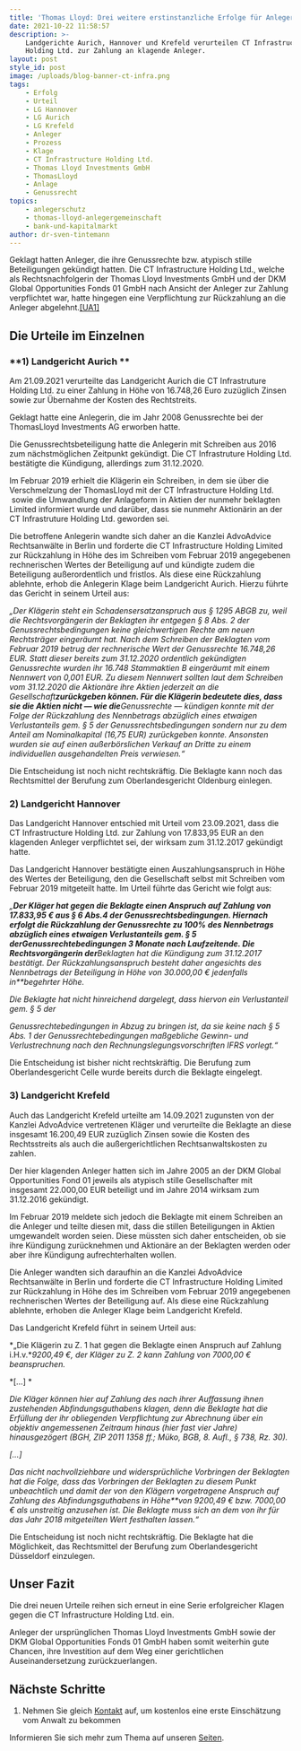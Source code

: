 ```yaml
---
title: 'Thomas Lloyd: Drei weitere erstinstanzliche Erfolge für Anleger erstritten'
date: 2021-10-22 11:58:57
description: >-
    Landgerichte Aurich, Hannover und Krefeld verurteilen CT Infrastructure
    Holding Ltd. zur Zahlung an klagende Anleger.
layout: post
style_id: post
image: /uploads/blog-banner-ct-infra.png
tags:
    - Erfolg
    - Urteil
    - LG Hannover
    - LG Aurich
    - LG Krefeld
    - Anleger
    - Prozess
    - Klage
    - CT Infrastructure Holding Ltd.
    - Thomas Lloyd Investments GmbH
    - ThomasLloyd
    - Anlage
    - Genussrecht
topics:
    - anlegerschutz
    - thomas-lloyd-anlegergemeinschaft
    - bank-und-kapitalmarkt
author: dr-sven-tintemann
---
```

Geklagt hatten Anleger, die ihre Genussrechte bzw. atypisch stille Beteiligungen gekündigt hatten. Die CT Infrastructure Holding Ltd., welche als Rechtsnachfolgerin der Thomas Lloyd Investments GmbH und der DKM Global Opportunities Fonds 01 GmbH nach Ansicht der Anleger zur Zahlung verpflichtet war, hatte hingegen eine Verpflichtung zur Rückzahlung an die Anleger abgelehnt.[\[UA1\]](#_msocom_1)&nbsp;

## **Die Urteile im Einzelnen**

### **1) Landgericht Aurich **

Am 21.09.2021 verurteilte das Landgericht Aurich die CT Infrastruture Holding Ltd. zu einer Zahlung in Höhe von 16.748,26 Euro zuzüglich Zinsen sowie zur Übernahme der Kosten des Rechtstreits.

Geklagt hatte eine Anlegerin, die im Jahr 2008 Genussrechte bei der ThomasLloyd Investments AG erworben hatte.&nbsp;

Die Genussrechtsbeteiligung hatte die Anlegerin mit Schreiben aus 2016 zum nächstmöglichen Zeitpunkt gekündigt. Die CT Infrastruture Holding Ltd. bestätigte die Kündigung, allerdings zum 31.12.2020.

Im Februar 2019 erhielt die Klägerin ein Schreiben, in dem sie über die Verschmelzung der ThomasLloyd mit der CT Infrastructure Holding Ltd. &nbsp;sowie die Umwandlung der Anlageform in Aktien der nunmehr beklagten Limited informiert wurde und darüber, dass sie nunmehr Aktionärin an der CT Infrastruture Holding Ltd. geworden sei.

Die betroffene Anlegerin wandte sich daher an die Kanzlei AdvoAdvice Rechtsanwälte in Berlin und forderte die CT Infrastructure Holding Limited zur Rückzahlung in Höhe des im Schreiben vom Februar 2019 angegebenen rechnerischen Wertes der Beteiligung auf und kündigte zudem die Beteiligung au&szlig;erordentlich und fristlos. Als diese eine Rückzahlung ablehnte, erhob die Anlegerin Klage beim Landgericht Aurich. Hierzu führte das Gericht in seinem Urteil aus:

*„Der Klägerin steht ein Schadensersatzanspruch aus &sect; 1295 ABGB zu, weil die Rechtsvorgängerin der Beklagten ihr entgegen &sect; 8 Abs. 2 der Genussrechtsbedingungen keine gleichwertigen Rechte am neuen Rechtsträger eingeräumt hat. Nach dem Schreiben der Beklagten vom Februar 2019 betrug der rechnerische Wert der Genussrechte 16.748,26 EUR. Statt dieser bereits zum 31.12.2020 ordentlich gekündigten Genussrechte wurden ihr 16.748 Stammaktien B eingeräumt mit einem Nennwert von 0,001 EUR. Zu diesem Nennwert sollten laut dem Schreiben vom 31.12.2020 die Aktionäre ihre Aktien jederzeit an die Gesellschaft**zurückgeben können. Für die Klägerin bedeutete dies, dass sie die Aktien nicht — wie die**Genussrechte — kündigen konnte mit der Folge der Rückzahlung des Nennbetrags* *abzüglich eines etwaigen Verlustanteils gem. &sect; 5 der Genussrechtsbedingungen sondern nur zu dem Anteil am Nominalkapital (16,75 EUR) zurückgeben konnte. Ansonsten wurden sie auf einen au&szlig;erbörslichen Verkauf an Dritte zu einem individuellen ausgehandelten Preis verwiesen.“*

Die Entscheidung ist noch nicht rechtskräftig. Die Beklagte kann noch das Rechtsmittel der Berufung zum Oberlandesgericht Oldenburg einlegen.

### **2) Landgericht Hannover**

Das Landgericht Hannover entschied mit Urteil vom 23.09.2021, dass die CT Infrastructure Holding Ltd. zur Zahlung von 17.833,95 EUR an den klagenden Anleger verpflichtet sei, der wirksam zum 31.12.2017 gekündigt hatte.

Das Landgericht Hannover bestätigte einen Auszahlungsanspruch in Höhe des Wertes der Beteiligung, den die Gesellschaft selbst mit Schreiben vom Februar 2019 mitgeteilt hatte. Im Urteil führte das Gericht wie folgt aus:&nbsp;

*„**Der Kläger hat gegen die Beklagte einen Anspruch auf Zahlung von 17.833,95 € aus &sect; 6 Abs.**4 der Genussrechtsbedingungen. Hiernach erfolgt die Rückzahlung der Genussrechte zu 100% des Nennbetrags abzüglich eines etwaigen Verlustanteils gem. &sect; 5 der**Genussrechtebedingungen 3 Monate nach Laufzeitende. Die Rechtsvorgängerin der**Beklagten hat die Kündigung zum 31.12.2017 bestätigt. Der Rückzahlungsanspruch besteht* *daher angesichts des Nennbetrags der Beteiligung in Höhe von 30.000,00 € jedenfalls in**begehrter Höhe.*

*Die Beklagte hat nicht hinreichend dargelegt, dass hiervon ein Verlustanteil gem. &sect; 5 der*

*Genussrechtebedingungen in Abzug zu bringen ist, da sie keine nach &sect; 5 Abs. 1 der Genussrechtebedingungen ma&szlig;gebliche Gewinn- und Verlustrechnung nach den Rechnungslegungsvorschriften IFRS vorlegt.“*

Die Entscheidung ist bisher nicht rechtskräftig. Die Berufung zum Oberlandesgericht Celle wurde bereits durch die Beklagte eingelegt.

### **3) Landgericht Krefeld**

Auch das Landgericht Krefeld urteilte am 14.09.2021 zugunsten von der Kanzlei AdvoAdvice vertretenen Kläger und verurteilte die Beklagte an diese insgesamt 16.200,49 EUR zuzüglich Zinsen sowie die Kosten des Rechtsstreits als auch die au&szlig;ergerichtlichen Rechtsanwaltskosten zu zahlen.&nbsp;

Der hier klagenden Anleger hatten sich im Jahre 2005 an der DKM Global Opportunities Fond 01 jeweils als atypisch stille Gesellschafter mit insgesamt 22.000,00 EUR beteiligt und im Jahre 2014 wirksam zum 31.12.2016 gekündigt.

Im Februar 2019 meldete sich jedoch die Beklagte mit einem Schreiben an die Anleger und teilte diesen mit, dass die stillen Beteiligungen in Aktien umgewandelt worden seien. Diese müssten sich daher entscheiden, ob sie ihre Kündigung zurücknehmen und Aktionäre an der Beklagten werden oder aber ihre Kündigung aufrechterhalten wollen.

Die Anleger wandten sich daraufhin an die Kanzlei AdvoAdvice Rechtsanwälte in Berlin und forderte die CT Infrastructure Holding Limited zur Rückzahlung in Höhe des im Schreiben vom Februar 2019 angegebenen rechnerischen Wertes der Beteiligung auf. Als diese eine Rückzahlung ablehnte, erhoben die Anleger Klage beim Landgericht Krefeld.

Das Landgericht Krefeld führt in seinem Urteil aus:

*„Die Klägerin zu Z. 1 hat gegen die Beklagte einen Anspruch auf Zahlung i.H.v.**9200,49 €, der Kläger zu Z. 2 kann Zahlung von 7000,00 € beanspruchen.*

*\[…\] *

*Die Kläger können hier auf Zahlung des nach ihrer Auffassung ihnen zustehenden Abfindungsguthabens klagen, denn die Beklagte hat die Erfüllung der ihr obliegenden Verpflichtung zur Abrechnung über ein objektiv angemessenen Zeitraum hinaus (hier fast vier Jahre) hinausgezögert (BGH, ZIP 2011 1358 ff.; Müko, BGB, 8. Aufl., &sect; 738, Rz. 30).*

*\[…\]*

*Das nicht nachvollziehbare und widersprüchliche Vorbringen der Beklagten hat die Folge, dass das Vorbringen der Beklagten zu diesem Punkt unbeachtlich und damit der von den Klägern vorgetragene Anspruch auf Zahlung des Abfindungsguthabens in Höhe**von 9200,49 € bzw. 7000,00 € als unstreitig anzusehen ist. Die Beklagte muss sich* *an dem von ihr für das Jahr 2018 mitgeteilten Wert festhalten lassen.“*

Die Entscheidung ist noch nicht rechtskräftig. Die Beklagte hat die Möglichkeit, das Rechtsmittel der Berufung zum Oberlandesgericht Düsseldorf einzulegen.

## ****Unser Fazit****

Die drei neuen Urteile reihen sich erneut in eine Serie erfolgreicher Klagen gegen die CT Infrastructure Holding Ltd. ein.

Anleger der ursprünglichen Thomas Lloyd Investments GmbH sowie der DKM Global Opportunities Fonds 01 GmbH haben somit weiterhin gute Chancen, ihre Investition auf dem Weg einer gerichtlichen Auseinandersetzung zurückzuerlangen.

## **Nächste Schritte**

1. Nehmen Sie gleich&nbsp;[Kontakt](https://advoadvice.de/blog/thomas-lloyd-anleger-mit-berufung-vor-olg-frankfurt-am-main-erfolgreich/#kontakt)&nbsp;auf, um kostenlos eine erste Einschätzung vom Anwalt zu bekommen

Informieren Sie sich mehr zum Thema auf unseren&nbsp;[Seiten](https://advoadvice.de/#themen).

